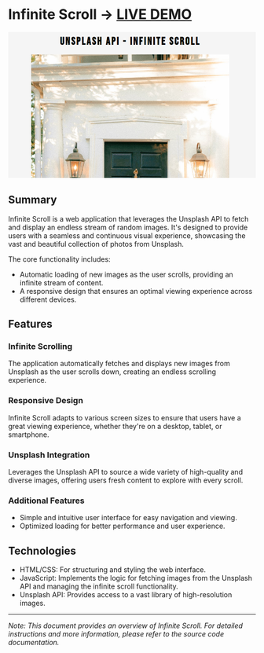 # Infinite Scroll -> [LIVE DEMO](https://shcoobz.github.io/infinite-scroll/)

![Infinite Scroll](img/infinite-scroll.png)

## Summary

Infinite Scroll is a web application that leverages the Unsplash API to fetch and display an endless stream of random images. It's designed to provide users with a seamless and continuous visual experience, showcasing the vast and beautiful collection of photos from Unsplash.

The core functionality includes:

- Automatic loading of new images as the user scrolls, providing an infinite stream of content.
- A responsive design that ensures an optimal viewing experience across different devices.

## Features

### Infinite Scrolling

The application automatically fetches and displays new images from Unsplash as the user scrolls down, creating an endless scrolling experience.

### Responsive Design

Infinite Scroll adapts to various screen sizes to ensure that users have a great viewing experience, whether they're on a desktop, tablet, or smartphone.

### Unsplash Integration

Leverages the Unsplash API to source a wide variety of high-quality and diverse images, offering users fresh content to explore with every scroll.

### Additional Features

- Simple and intuitive user interface for easy navigation and viewing.
- Optimized loading for better performance and user experience.

## Technologies

- HTML/CSS: For structuring and styling the web interface.
- JavaScript: Implements the logic for fetching images from the Unsplash API and managing the infinite scroll functionality.
- Unsplash API: Provides access to a vast library of high-resolution images.

---

_Note: This document provides an overview of Infinite Scroll. For detailed instructions and more information, please refer to the source code documentation._
